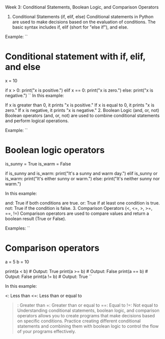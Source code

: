 Week 3: Conditional Statements, Boolean Logic, and Comparison Operators
1. Conditional Statements (if, elif, else)
Conditional statements in Python are used to make decisions based on the evaluation of conditions. The basic syntax includes if, elif (short for "else if"), and else.

Example:
``
# Conditional statement with if, elif, and else
x = 10

if x > 0:
    print("x is positive.")
elif x == 0:
    print("x is zero.")
else:
    print("x is negative.")
``
In this example:

If x is greater than 0, it prints "x is positive."
If x is equal to 0, it prints "x is zero."
If x is negative, it prints "x is negative."
2. Boolean Logic (and, or, not)
Boolean operators (and, or, not) are used to combine conditional statements and perform logical operations.

Example:
``
# Boolean logic operators
is_sunny = True
is_warm = False

if is_sunny and is_warm:
    print("It's a sunny and warm day.")
elif is_sunny or is_warm:
    print("It's either sunny or warm.")
else:
    print("It's neither sunny nor warm.")

In this example:

and: True if both conditions are true.
or: True if at least one condition is true.
not: True if the condition is false.
3. Comparison Operators (<, <=, >, >=, ==, !=)
Comparison operators are used to compare values and return a boolean result (True or False).

Examples:
``
# Comparison operators
a = 5
b = 10

print(a < b)  # Output: True
print(a >= b)  # Output: False
print(a == b)  # Output: False
print(a != b)  # Output: True
``


In this example:

<: Less than
<=: Less than or equal to
>: Greater than
>=: Greater than or equal to
==: Equal to
!=: Not equal to
Understanding conditional statements, boolean logic, and comparison operators allows you to create programs that make decisions based on specific conditions. Practice creating different conditional statements and combining them with boolean logic to control the flow of your programs effectively.





